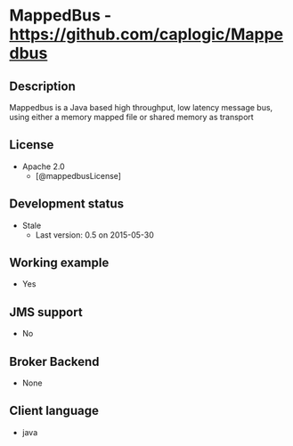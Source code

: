 # MappedBus - https://github.com/caplogic/Mappedbus


## Description
Mappedbus is a Java based high throughput, low latency message bus, using either a memory mapped file or shared memory as transport


## License
- Apache 2.0
    - [@mappedbusLicense]


## Development status
- Stale
    - Last version: 0.5 on 2015-05-30


## Working example
- Yes


## JMS support
- No


## Broker Backend
- None


## Client language
- java
